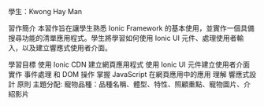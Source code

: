 學生：Kwong Hay Man

習作簡介
本習作旨在讓學生熟悉 Ionic Framework 的基本使用，並實作一個具備搜尋功能的清單應用程式。學生將學習如何使用 Ionic UI 元件、處理使用者輸入，以及建立響應式使用者介面。

學習目標
使用 Ionic CDN 建立網頁應用程式
使用 Ionic UI 元件建立使用者介面
實作 事件處理 和 DOM 操作
掌握 JavaScript 在網頁應用中的應用
理解 響應式設計 原則
主題分配:
寵物品種：品種名稱、體型、特性、照顧重點、寵物圖片、介紹影片
